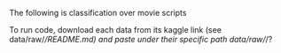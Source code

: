 The following is classification over movie scripts


To run code, download each data from its kaggle link (see data/raw/*/README.md) and paste under their specific path data/raw/*/?


